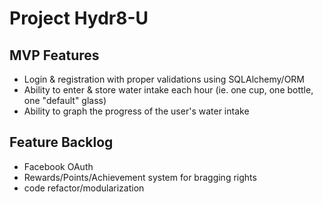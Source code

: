 # Project Hydr8-U
## MVP Features
- Login & registration with proper validations using SQLAlchemy/ORM
- Ability to enter & store water intake each hour (ie. one cup, one bottle, one "default" glass)
- Ability to graph the progress of the user's water intake
## Feature Backlog
- Facebook OAuth
- Rewards/Points/Achievement system for bragging rights
- code refactor/modularization